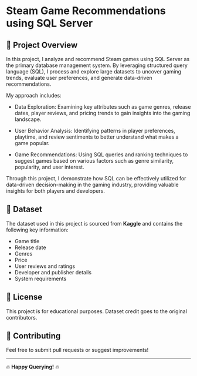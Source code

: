 # Steam Game Recommendations using SQL Server

## 📌 Project Overview
In this project, I analyze and recommend Steam games using SQL Server as the primary database management system. By leveraging structured query language (SQL), I process and explore large datasets to uncover gaming trends, evaluate user preferences, and generate data-driven recommendations.

My approach includes:

+ Data Exploration: Examining key attributes such as game genres, release dates, player reviews, and pricing trends to gain insights into the gaming landscape.

+ User Behavior Analysis: Identifying patterns in player preferences, playtime, and review sentiments to better understand what makes a game popular.

+ Game Recommendations: Using SQL queries and ranking techniques to suggest games based on various factors such as genre similarity, popularity, and user interest.

Through this project, I demonstrate how SQL can be effectively utilized for data-driven decision-making in the gaming industry, providing valuable insights for both players and developers.

## 📂 Dataset
The dataset used in this project is sourced from **Kaggle** and contains the following key information:
- Game title
- Release date
- Genres
- Price
- User reviews and ratings
- Developer and publisher details
- System requirements

## 📜 License
This project is for educational purposes. Dataset credit goes to the original contributors.

## 🤝 Contributing
Feel free to submit pull requests or suggest improvements!

---
🔥 **Happy Querying!** 🔥

